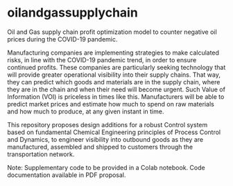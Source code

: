 # oilandgassupplychain
Oil and Gas supply chain profit optimization model to counter negative oil prices during the COVID-19 pandemic.

Manufacturing companies are implementing strategies to make calculated risks, in line with the
COVID-19 pandemic trend, in order to ensure continued profits. These companies are
particularly seeking technology that will provide greater operational visibility into their supply
chains. That way, they can predict which goods and materials are in the supply chain, where
they are in the chain and when their need will become urgent. Such Value of Information (VOI)
is priceless in times like this. Manufacturers will be able to predict market prices and estimate
how much to spend on raw materials and how much to produce, at any given instant in time.

This repository proposes design additions for a robust Control system based on fundamental Chemical
Engineering principles of Process Control and Dynamics, to engineer visibility into outbound
goods as they are manufactured, assembled and shipped to customers through the
transportation network.

Note: Supplementary code to be provided in a Colab notebook. Code documentation available in PDF proposal. 
